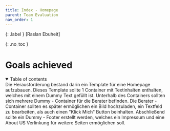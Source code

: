 ```yaml
---
title: Index - Homepage
parent: Team Evaluation
nav_order: 1
---
```


{: .label }
[Raslan Ebuheit]

{: .no_toc }
# Goals achieved

<details open markdown="block">
Die Herausforderung bestand darin ein Template für eine Homepage aufzubauen. Dieses Template sollte 1 Container mit Textinhalten enthalten, welches mit einem Dummy Text gefüllt ist. Unterhalb des Containers sollten sich mehrere Dummy - Container für die Berater befinden. Die Berater  - Container sollten es später ermöglichen ein Bild hochzuladen, ein Textfeld zu bearbeiten, als auch einen "Klick Mich" Button beinhalten. Abschließend sollte ein Dummy - Footer erstellt werden, welches ein Impressum und eine About US Verlinkung für weitere Seiten ermöglichen soll.
<summary>Table of contents</summary>
</details>
